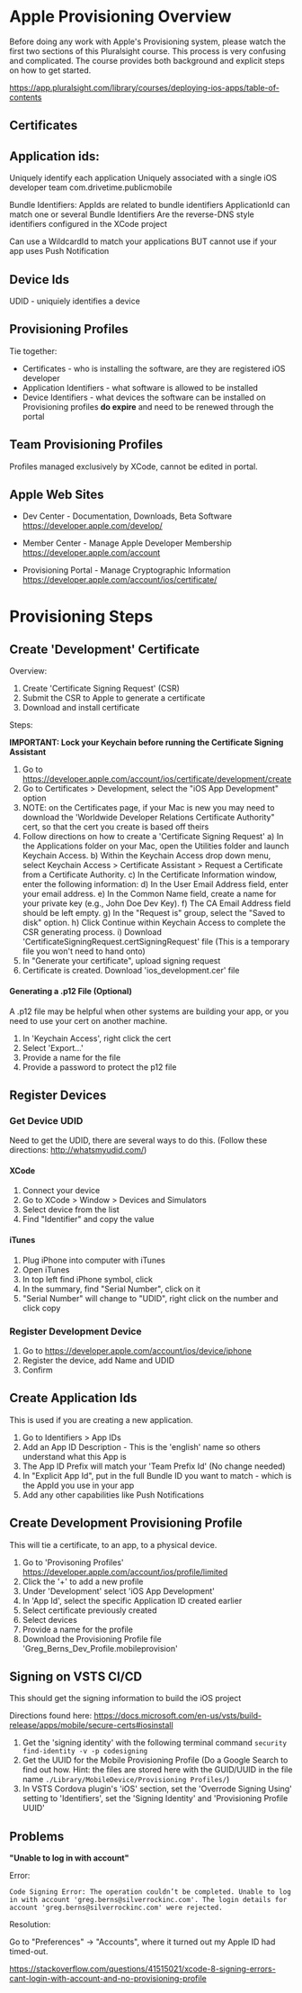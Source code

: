 
# Apple Provisioning Overview

Before doing any work with Apple's Provisioning system, please watch the first two sections of this Pluralsight course.
This process is very confusing and complicated. The course provides both background and explicit steps on how to get started.

https://app.pluralsight.com/library/courses/deploying-ios-apps/table-of-contents


## Certificates


## Application ids:
Uniquely identify each application
Uniquely associated with a single iOS developer team
com.drivetime.publicmobile

Bundle Identifiers:
AppIds are related to bundle identifiers
ApplicationId can match one or several Bundle Identifiers
Are the reverse-DNS style identifiers configured in the XCode project

Can use a WildcardId to match your applications
BUT cannot use if your app uses Push Notification

## Device Ids
UDID - uniquiely identifies a device

## Provisioning Profiles
Tie together:
 - Certificates - who is installing the software, are they are registered iOS developer
 - Application Identifiers - what software is allowed to be installed
 - Device Identifiers - what devices the software can be installed on
Provisioning profiles **do expire** and need to be renewed through the portal

## Team Provisioning Profiles
Profiles managed exclusively by XCode, cannot be edited in portal.

## Apple Web Sites

* Dev Center - Documentation, Downloads, Beta Software
https://developer.apple.com/develop/

* Member Center - Manage Apple Developer Membership
https://developer.apple.com/account

* Provisioning Portal - Manage Cryptographic Information
https://developer.apple.com/account/ios/certificate/







# Provisioning Steps

## Create 'Development' Certificate

Overview:
1) Create 'Certificate Signing Request' (CSR)
2) Submit the CSR to Apple to generate a certificate
3) Download and install certificate

Steps:

**IMPORTANT: Lock your Keychain before running the Certificate Signing Assistant**
1) Go to https://developer.apple.com/account/ios/certificate/development/create
2) Go to Certificates > Development, select the "iOS App Development" option
3) NOTE: on the Certificates page, if your Mac is new you may need to download the 'Worldwide Developer Relations Certificate Authority" cert, so that the cert you create is based off theirs
4) Follow directions on how to create a 'Certificate Signing Request'
  a) In the Applications folder on your Mac, open the Utilities folder and launch Keychain Access.
  b) Within the Keychain Access drop down menu, select Keychain Access > Certificate Assistant > Request a Certificate from a Certificate Authority.
  c) In the Certificate Information window, enter the following information:
  d) In the User Email Address field, enter your email address.
  e) In the Common Name field, create a name for your private key (e.g., John Doe Dev Key).
  f) The CA Email Address field should be left empty.
  g) In the "Request is" group, select the "Saved to disk" option.
  h) Click Continue within Keychain Access to complete the CSR generating process.
  i) Download 'CertificateSigningRequest.certSigningRequest' file (This is a temporary file you won't need to hand onto)
6) In "Generate your certificate", upload signing request
7) Certificate is created. Download 'ios_development.cer' file

#### Generating a .p12 File (Optional)

A .p12 file may be helpful when other systems are building your app, or you need to use your cert on another machine.

1) In 'Keychain Access', right click the cert
2) Select 'Export...'
3) Provide a name for the file
4) Provide a password to protect the p12 file

## Register Devices

### Get Device UDID

Need to get the UDID, there are several ways to do this. (Follow these directions: http://whatsmyudid.com/)

#### XCode

1) Connect your device
2) Go to XCode > Window > Devices and Simulators
3) Select device from the list
4) Find "Identifier" and copy the value

#### iTunes

1) Plug iPhone into computer with iTunes
2) Open iTunes
3) In top left find iPhone symbol, click
4) In the summary, find "Serial Number", click on it
5) "Serial Number" will change to "UDID", right click on the number and click copy

### Register Development Device

1) Go to https://developer.apple.com/account/ios/device/iphone
2) Register the device, add Name and UDID
3) Confirm


## Create Application Ids

This is used if you are creating a new application.

1) Go to Identifiers > App IDs
2) Add an App ID Description - This is the 'english' name so others understand what this App is
3) The App ID Prefix will match your 'Team Prefix Id' (No change needed)
4) In "Explicit App Id", put in the full Bundle ID you want to match - which is the AppId you use in your app
5) Add any other capabilities like Push Notifications


## Create Development Provisioning Profile

This will tie a certificate, to an app, to a physical device.

1) Go to 'Provisoning Profiles' https://developer.apple.com/account/ios/profile/limited
2) Click the '+' to add a new profile
2) Under 'Development' select 'iOS App Development'
3) In 'App Id', select the specific Application ID created earlier
4) Select certificate previously created
5) Select devices
6) Provide a name for the profile
7) Download the Provisioning Profile file 'Greg_Berns_Dev_Profile.mobileprovision'




## Signing on VSTS CI/CD

This should get the signing information to build the iOS project

Directions found here:
https://docs.microsoft.com/en-us/vsts/build-release/apps/mobile/secure-certs#iosinstall

1) Get the 'signing identity' with the following terminal command `security find-identity -v -p codesigning`
2) Get the UUID for the Mobile Provisioning Profile (Do a Google Search to find out how. Hint: the files are stored here with the GUID/UUID in the file name `./Library/MobileDevice/Provisioning Profiles/`)
3) In VSTS Cordova plugin's 'iOS' section, set the 'Overrode Signing Using' setting to 'Identifiers', set the 'Signing Identity' and 'Provisioning Profile UUID'



## Problems

**"Unable to log in with account"**

Error:
```
Code Signing Error: The operation couldn’t be completed. Unable to log in with account 'greg.berns@silverrockinc.com'. The login details for account 'greg.berns@silverrockinc.com' were rejected.
```

Resolution:

Go to "Preferences" -> "Accounts", where it turned out my Apple ID had timed-out.

https://stackoverflow.com/questions/41515021/xcode-8-signing-errors-cant-login-with-account-and-no-provisioning-profile


